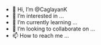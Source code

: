 - 👋 Hi, I’m @CaglayanK
- 👀 I’m interested in ...
- 🌱 I’m currently learning ...
- 💞️ I’m looking to collaborate on ...
- 📫 How to reach me ...

<!---
CaglayanK/CaglayanK is a ✨ special ✨ repository because its `README.md` (this file) appears on your GitHub profile.
You can click the Preview link to take a look at your changes.
--->
